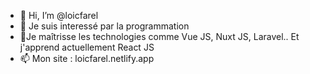 - 👋 Hi, I’m @loicfarel
- 👀 Je suis interessé par la programmation
- 🌱Je maîtrisse les technologies comme Vue JS, Nuxt JS, Laravel.. Et j'apprend actuellement React JS
- 📫 Mon site : loicfarel.netlify.app

<!---
loicfarel/loicfarel is a ✨ special ✨ repository because its `README.md` (this file) appears on your GitHub profile.
You can click the Preview link to take a look at your changes.
--->
